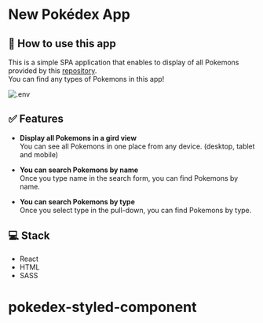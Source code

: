 # New Pokédex App

## :book: How to use this app

This is a simple SPA application that enables to display of all Pokemons provided by this [repository](https://github.com/fanzeyi/pokemon.json). <br>
You can find any types of Pokemons in this app!

![.env](https://user-images.githubusercontent.com/33252783/123121508-11de5400-d3fa-11eb-8d6d-838a09aa6ec5.png)


## :white_check_mark: Features

- **Display all Pokemons in a gird view**<br>
  You can see all Pokemons in one place from any device. (desktop, tablet and mobile)
  
- **You can search Pokemons by name**<br>
  Once you type name in the search form, you can find Pokemons by name.

- **You can search Pokemons by type**<br>
  Once you select type in the pull-down, you can find Pokemons by type.


## :computer: Stack

- React
- HTML
- SASS
# pokedex-styled-component
